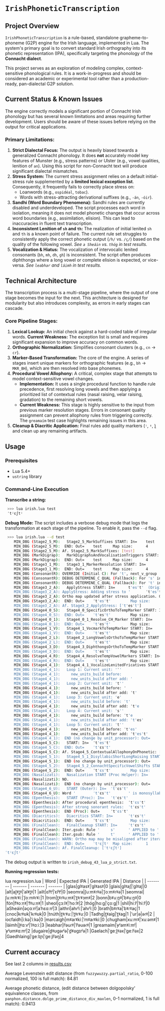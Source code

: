 
# `IrishPhoneticTranscription`

## Project Overview

`IrishPhoneticTranscription` is a rule-based, standalone grapheme-to-phoneme (G2P) engine for the Irish language, implemented in Lua. The system's primary goal is to convert standard Irish orthography into its phonetic representation (IPA), specifically targeting the phonology of the **Connacht dialect**.

This project serves as an exploration of modeling complex, context-sensitive phonological rules. It is a work-in-progress and should be considered an academic or experimental tool rather than a production-ready, pan-dialectal G2P solution.

## Current Status & Known Issues

The engine correctly models a significant portion of Connacht Irish phonology but has several known limitations and areas requiring further development. Users should be aware of these issues before relying on the output for critical applications.

### Primary Limitations:

1.  **Strict Dialectal Focus:** The output is heavily biased towards a generalized Connacht phonology. It does **not** accurately model key features of Munster (e.g., stress patterns) or Ulster (e.g., vowel qualities, lenition of `an`). Using this script for non-Connacht text will produce significant dialectal mismatches.
2.  **Stress System:** The current stress assignment relies on a default initial-stress rule supplemented by a **limited lexical exception list**. Consequently, it frequently fails to correctly place stress on:
    *   Loanwords (e.g., `ospidéal`, `tobac`).
    *   Words with stress-attracting derivational suffixes (e.g., `-án`, `-óir`).
3.  **Sandhi (Word Boundary Phenomena):** Sandhi rules are currently disabled and underdeveloped. The script processes each word in isolation, meaning it does not model phonetic changes that occur across word boundaries (e.g., assimilation, elision). This can lead to inaccuracies in fluent text transcription.
4.  **Inconsistent Lenition of `sh` and `th`:** The realization of initial lenited `sh` and `th` is a known point of failure. The current rule set struggles to consistently apply the correct phonetic output (`/h/` vs. `/ç/`) based on the quality of the following vowel. *See `a Sheáin` vs. `thóg` in test results.*
5.  **Vocalization & Hiatus:** The vocalization of intervocalic lenited consonants (`bh`, `mh`, `dh`, `gh`) is inconsistent. The script often produces diphthongs where a long vowel or complete elision is expected, or vice-versa. *See `leabhar` and `láimh` in test results.*

## Technical Architecture

The transcription process is a multi-stage pipeline, where the output of one stage becomes the input for the next. This architecture is designed for modularity but also introduces complexity, as errors in early stages can cascade.

### Core Pipeline Stages:

1.  **Lexical Lookup:** An initial check against a hard-coded table of irregular words. **Current Weakness:** The exception list is small and requires significant expansion to improve accuracy on common words.
2.  **Orthographic Normalization:** Simplifies consonant clusters (e.g., `cn` -> `cr`).
3.  **Marker-Based Transformation:** The core of the engine. A series of stages insert unique markers for orthographic features (e.g., `bh` -> `MKR_BH`), which are then resolved into base phonemes.
4.  **Procedural Vowel Allophony:** A critical, complex stage that attempts to model context-sensitive vowel changes.
    *   **Implementation:** It uses a single procedural function to handle rule precedence, first resolving long vowels and then applying a prioritized list of contextual rules (nasal raising, velar raising, gradation) to the remaining short vowels.
    *   **Current Weakness:** This stage is highly sensitive to the input from previous marker resolution stages. Errors in consonant quality assignment can prevent allophony rules from triggering correctly. The `greamaím` test case highlights remaining issues in this area.
5.  **Cleanup & Diacritic Application:** Final rules add quality markers (`ʲ`, `ˠ`, `̪`) and clean up any remaining artifacts.

## Usage

### Prerequisites

*   Lua 5.4+
*   `ustring` library 

### Command-Line Execution


**Transcribe a string:**
```sh
 >>> lua irish.lua test
 ˈtʲɛʃtʲ
```

**Debug Mode:**
The script includes a verbose debug mode that logs the transformation at each stage of the pipeline. To enable it, pass the `--d` flag.

```sh
 >>> lua irish.lua --d test
    MIN_DBG (Stage2_5_M):   Stage2_5_MarkSuffixes START: In=    test     Map size:      0
    MIN_DBG (Stage2_5_M):  END: Out=    test     Map size:      4
    MIN_DBG (Stage2_5_M): Af. Stage2_5_MarkSuffixes: [test]
    MIN_DBG (MarkDigrap):   MarkDigraphsAndVocalisationTriggers START: In=      test     Map size:      4
    MIN_DBG (MarkDigrap):  END: Out=    test     Map size:      4
    MIN_DBG (Stage3_1_M):   Stage3_1_MarkerResolution START: In=        test     Map size:      4
    MIN_DBG (Stage3_1_M):  END: Out=    test     Map size:      4
    MIN_DBG (ConsonantR): OVERRIDE (Initial C): For 't', next_v_group 'e' with following cons 'st' implies -> slender
    MIN_DBG (ConsonantR): DEBUG DETERMINE_C_QUAL (Fallback): For 's' in 'test' (idx 3): next_v_group=''(nil), prev_v_group='e'(slender) -> slender
    MIN_DBG (ConsonantR): DEBUG DETERMINE_C_QUAL (Fallback): For 't' in 'test' (idx 4): next_v_group=''(nil), prev_v_group='e'(slender) -> slender
    MIN_DBG (Stage3_2_A):   ApplyStress START: In=      t'es't'  (Original Ortho: '     test    ') Map size:    1
    MIN_DBG (Stage3_2_A): ApplyStress: Adding stress to '       ˈt'es't'        '.
    MIN_DBG (Stage3_2_A): Ortho map updated after stress application. Old map size: 1 -> New map size: 2
    MIN_DBG (Stage3_2_A):  END: Out=    ˈt'es't'         Map size:      2
    MIN_DBG (Stage3_2_A): Af. Stage3_2_ApplyStress: [ˈt'es't']
    MIN_DBG (Stage4_0_S):   Stage4_0_SpecificOrthoToTempMarker START: In=       ˈt'es't'         Map size:      2
    MIN_DBG (Stage4_0_S):  END: Out=    ˈt'es't'         Map size:      2
    MIN_DBG (Stage4_0_1):   Stage4_0_1_Resolve_CH_Marker START: In=     ˈt'es't'         Map size:      2
    MIN_DBG (Stage4_0_1):  END: Out=    ˈt'es't'         Map size:      2
    MIN_DBG (Stage4_1_V):   Stage4_1_VocmarkToTempMarker START: In=     ˈt'es't'         Map size:      2
    MIN_DBG (Stage4_1_V):  END: Out=    ˈt'es't'         Map size:      2
    MIN_DBG (Stage4_2_L):   Stage4_2_LongVowelsOrthoToTempMarker START: In=     ˈt'es't'         Map size:      2
    MIN_DBG (Stage4_2_L):  END: Out=    ˈt'es't'         Map size:      2
    MIN_DBG (Stage4_3_D):   Stage4_3_DiphthongsOrthoToTempMarker START: In=     ˈt'es't'         Map size:      2
    MIN_DBG (Stage4_3_D):  END: Out=    ˈt'es't'         Map size:      2
    MIN_DBG (Stage4_4_R):   Stage4_4_ResolveTempVowelMarkers START: In= ˈt'es't'         Map size:      2
    MIN_DBG (Stage4_4_R):  END: Out=    ˈt'es't'         Map size:      2
    MIN_DBG (Stage4_4_1):   Stage4_4_1_VocalizeLenitedFricatives START (Proc Helper): In=       ˈt'es't'
    MIN_DBG (Stage4_4_1):   Loop 1: Current unit: 'ˈ'
    MIN_DBG (Stage4_4_1):     new_units_build before:
    MIN_DBG (Stage4_4_1):     new_units_build after add: ˈ
    MIN_DBG (Stage4_4_1):   Loop 2: Current unit: 't''
    MIN_DBG (Stage4_4_1):     new_units_build before: ˈ
    MIN_DBG (Stage4_4_1):     new_units_build after add: ˈt'
    MIN_DBG (Stage4_4_1):   Loop 3: Current unit: 'e'
    MIN_DBG (Stage4_4_1):     new_units_build before: ˈt'
    MIN_DBG (Stage4_4_1):     new_units_build after add: ˈt'e
    MIN_DBG (Stage4_4_1):   Loop 4: Current unit: 's''
    MIN_DBG (Stage4_4_1):     new_units_build before: ˈt'e
    MIN_DBG (Stage4_4_1):     new_units_build after add: ˈt'es'
    MIN_DBG (Stage4_4_1):   Loop 5: Current unit: 't''
    MIN_DBG (Stage4_4_1):     new_units_build before: ˈt'es'
    MIN_DBG (Stage4_4_1):     new_units_build after add: ˈt'es't'
    MIN_DBG (Stage4_4_1):  END (no change by unit_processor): Out=      ˈt'es't'
    MIN_DBG (Stage4_5_C):   START: In=  ˈt'es't'
    MIN_DBG (Stage4_5_C):  END: Out=    ˈt'ɛs't'
    MIN_DBG (Stage4_5_C): Af. Stage4_5_ContextualAllophonyOnPhonetic: [ˈt'ɛs't']
    MIN_DBG (Stage4_5_1):   Stage4_5_1_DisyllabicShortLongRaising START (Proc Helper): In=      ˈt'ɛs't'
    MIN_DBG (Stage4_5_1):  END (no change by unit_processor): Out=      ˈt'ɛs't'
    MIN_DBG (Stage4_5_2):   Stage4_5_2_ConnachtSpecificVowelShifts START: In=   ˈt'ɛs't'         Map size:      2
    MIN_DBG (Stage4_5_2):  END: Out=    ˈt'ɛs't'         Map size:      2
    MIN_DBG (Nasalizati):   Nasalization START (Proc Helper): In=       ˈt'ɛs't'
    MIN_DBG (Nasalizati): NO.
    MIN_DBG (Nasalizati):  END (no change by unit_processor): Out=      ˈt'ɛs't'
    MIN_DBG (Stage4_6_U):   START (Outer): In=  ˈt'ɛs't'
    MIN_DBG (Stage4_6_U): Word '        ˈt'ɛs't'        ' is monosyllabic, SKIPPING.
    MIN_DBG (Epenthesis):   START (Proc): In=   ˈt'ɛs't'
    MIN_DBG (Epenthesis): After procedural epenthesis:  ˈt'ɛs't'
    MIN_DBG (Epenthesis): After strong sonorant rules:  ˈt'ɛs't'
    MIN_DBG (Epenthesis):  END (Proc): Out=     ˈt'ɛs't'
    MIN_DBG (Diacritics):   Diacritics START: In=       ˈt'ɛs't'         Map size:      2
    MIN_DBG (Diacritics):  END: Out=    ˈt'ɛs't'         Map size:      2
    MIN_DBG (FinalClean):   FinalCleanup START: In=     ˈt'ɛs't'         Map size:      2
    MIN_DBG (FinalClean): Iter.gsub: Rule '     s'      ' APPLIED to '  ˈt'ɛs't'        ' -> '  ˈt'ɛʃt' ' (     1       x)
    MIN_DBG (FinalClean): Iter.gsub: Rule '     t'      ' APPLIED to '  ˈt'ɛʃt' ' -> '  ˈtʲɛʃtʲ ' (     2       x)
    MIN_DBG (FinalClean): WARN: Ortho map may be misaligned after iterative_gsub. Rebuilding basic map for stage: FinalCleanup
    MIN_DBG (FinalClean):  END: Out=    ˈtʲɛʃtʲ  Map size:      1
    MIN_DBG (FinalClean): Af. FinalCleanup: [ˈtʲɛʃtʲ]
ˈtʲɛʃtʲ
```
The debug output is written to `irish_debug_43_lua_p_strict.txt`.

**Running regression tests:**

lua regression.lua
| Word | Expected IPA | Generated IPA | Distance |
| -------- | ------- | ------- | ------- |
|glas|ɡlˠasˠ|ˈɡlˠasˠ|0
|glais|ɡlˠaʃ|ˈɡlˠaʃ|0
|alt|al̪ˠt̪ˠ|ˈalˠt̪ˠ|1
|ailt|ɛlʲtʲ|ˈɛlʲtʲ|0
|seomra|ʃuːmˠɾˠə|ˈʃoːmˠɾˠə|1
|seomraí|ʃuːmˠɾˠiː|ˈʃoːmˠɾˠiː|1
|trom|t̪ˠɾˠuːmˠ|ˈt̪ˠɾˠɔmˠ|2
|bonn|bˠuːn̪ˠ|ˈbˠuːn̪ˠ|0
|fón|fˠoːnˠ|ˈfˠuːnˠ|1
|sheol|çɔːlˠ|ˈhoːlˠ|2
|thóg|hoːɡ|ˈçoːɡ|1
|shíl|hiːlʲ|ˈhiːlʲ|0
|aSheáin|əçɑːnʲ|aˈhɛɑːnʲ|3
|aithrí|ahɾʲiː|ˈahɾʲiː|0
|brath|bˠɾˠa|ˈbˠɾˠaç|1
|cnoc|kɾˠʊk|ˈkɾˠʊk|0
|tnúth|t̪ˠɾˠuː|ˈt̪ˠɾˠuː|0
|Tadhg|t̪ˠaiɡ|ˈt̪ˠaɡ|1
|'ur|ə|əɾˠ|2
|íocfaidh|iːkə|ˈiːkə|0
|marcaigh|mˠaɾˠkiː|ˈmˠaɾˠkiː|0
|chugham|xuːmˠ|ˈxuːəmˠ|1
|láimh|l̪ˠɑːvʲ|ˈlˠɑːiː|3
|leabhar|lʲəuɾˠ|ˈlʲəuəɾˠ|1
|greamaím|ˈɟɾʲamˠiːmʲ|ˈɟɾʲʊmˠɑːmʲ|2
|dugaire|d̪ˠʊɡəɾʲə|ˈd̪ˠʊɡɪɾʲə|1
|Gaelach|ˈɡeːl̪ˠəx|ˈɡeːlʲəx|2
|Gaedhlaing|ˈɡeːlɪɲ|ˈɡeːjlʲəŋ|4

## Current accuracy
See last 2 columns in [results.csv](results.csv)

Average Levenstein edit distance (from `fuzzywuzzy.partial_ratio`, 0-100 normalized, 100 is full match): 84.81

Average phonetic distance, (edit distance between dolgopolsky' equivalence classes, from `panphon.distance.dolgo_prime_distance_div_maxlen`, 0-1 normalized, 1 is full match): 0.9413
